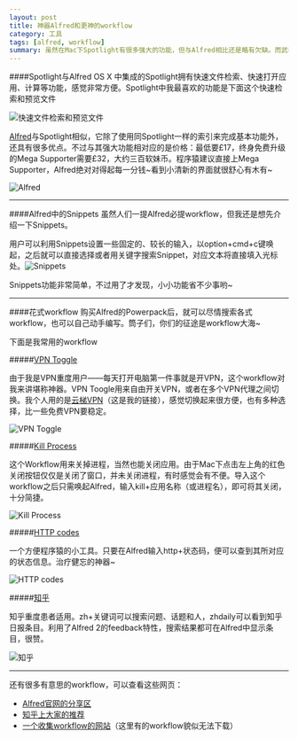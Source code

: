 ```yaml
---
layout: post
title: 神器Alfred和更神的workflow
category: 工具
tags: [alfred, workflow]
summary: 虽然在Mac下Spotlight有很多强大的功能，但与Alfred相比还是略有欠缺。而武装各式workflow后Alfred堪称神兵利器~
---
```

####Spotlight与Alfred
OS X 中集成的Spotlight拥有快速文件检索、快速打开应用、计算等功能，感觉非常方便。Spotlight中我最喜欢的功能是下面这个快速检索和预览文件

![快速文件检索和预览文件](http://7xit9q.com1.z0.glb.clouddn.com/AlfredAndSomeUsefulWorkflowsImage1.png)

[Alfred](http://www.alfredapp.com)与Spotlight相似，它除了使用同Spotlight一样的索引来完成基本功能外，还具有很多优点。不过与其强大功能相对应的是价格：最低要£17，终身免费升级的Mega Supporter需要£32，大约三百软妹币。程序猿建议直接上Mega Supporter，Alfred绝对对得起每一分钱~看到小清新的界面就很舒心有木有~

![Alfred](http://7xit9q.com1.z0.glb.clouddn.com/AlfredAndSomeUsefulWorkflowsImage3.png)

---
####Alfred中的Snippets
虽然人们一提Alfred必提workflow，但我还是想先介绍一下Snippets。

用户可以利用Snippets设置一些固定的、较长的输入，以option+cmd+c键唤起，之后就可以直接选择或者用关键字搜索Snippet，对应文本将直接填入光标处。![Snippets](http://7xit9q.com1.z0.glb.clouddn.com/AlfredAndSomeUsefulWorkflowsImage2.png)

Snippets功能非常简单，不过用了才发现，小小功能省不少事哟~

---
####花式workflow
购买Alfred的Powerpack后，就可以尽情搜索各式workflow，也可以自己动手编写。筒子们，你们的征途是workflow大海~

下面是我常用的workflow

#####[VPN Toggle](https://github.com/superkam/Alfred2_VPNToggle)

由于我是VPN重度用户——每天打开电脑第一件事就是开VPN，这个workflow对我来讲堪称神器。VPN Toogle用来自由开关VPN，或者在多个VPN代理之间切换。我个人用的是[云梯VPN](http://opticalvpn.com/?r=e4898da811f3c34e)（这是我的链接），感觉切换起来很方便，也有多种选择，比一些免费VPN要稳定。

![VPN Toggle](http://7xit9q.com1.z0.glb.clouddn.com/AlfredAndSomeUsefulWorkflowsImage4.png)

#####[Kill Process](https://github.com/nathangreenstein/alfred-process-killer)

这个Workflow用来关掉进程，当然也能关闭应用。由于Mac下点击左上角的红色关闭按钮仅仅是关闭了窗口，并未关闭进程，有时感觉会有不便。导入这个workflow之后只需唤起Alfred，输入kill+应用名称（或进程名），即可将其关闭，十分简捷。

![Kill Process](http://7xit9q.com1.z0.glb.clouddn.com/AlfredAndSomeUsefulWorkflowsImage5.png)

#####[HTTP codes](https://github.com/JoelQ/alfred-http)

一个方便程序猿的小工具。只要在Alfred输入http+状态码，便可以查到其所对应的状态信息。治疗健忘的神器~

![HTTP codes](http://7xit9q.com1.z0.glb.clouddn.com/AlfredAndSomeUsefulWorkflowsImage6.png)

#####[知乎](https://github.com/KJlmfe/Alfred-workflows/raw/master/zhihu.alfredworkflow)

知乎重度患者适用。zh+关键词可以搜索问题、话题和人，zhdaily可以看到知乎日报条目。利用了Alfred 2的feedback特性，搜索结果都可在Alfred中显示条目，很赞。

![知乎](http://7xit9q.com1.z0.glb.clouddn.com/AlfredAndSomeUsefulWorkflowsImage7.png)

---
还有很多有意思的workflow，可以查看这些网页：

* [Alfred官网的分享区](http://www.alfredforum.com/forum/3-share-your-workflows/)
* [知乎上大家的推荐](http://www.zhihu.com/question/20656680)
* [一个收集workflow的网站](http://www.alfredworkflow.com)（这里有的workflow貌似无法下载）